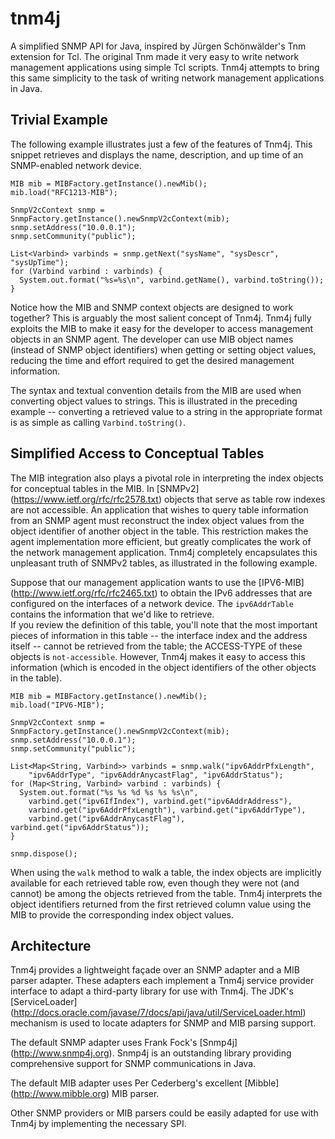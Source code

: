tnm4j
=====

A simplified SNMP API for Java, inspired by Jürgen Schönwälder's Tnm
extension for Tcl.  The original Tnm made it very easy to write network
management applications using simple Tcl scripts.  Tnm4j attempts to
bring this same simplicity to the task of writing network management
applications in Java.

Trivial Example
---------------

The following example illustrates just a few of the features of Tnm4j.  This 
snippet retrieves and displays the name, description, and up time of an 
SNMP-enabled network device.

```
MIB mib = MIBFactory.getInstance().newMib();
mib.load("RFC1213-MIB");

SnmpV2cContext snmp = SnmpFactory.getInstance().newSnmpV2cContext(mib);
snmp.setAddress("10.0.0.1");
snmp.setCommunity("public");

List<Varbind> varbinds = snmp.getNext("sysName", "sysDescr", "sysUpTime");
for (Varbind varbind : varbinds) {
  System.out.format("%s=%s\n", varbind.getName(), varbind.toString());
}
```

Notice how the MIB and SNMP context objects are designed to work together?
This is arguably the most salient concept of Tnm4j.  Tnm4j fully exploits
the MIB to make it easy for the developer to access management objects in
an SNMP agent.  The developer can use MIB object names (instead 
of SNMP object identifiers) when getting or setting object values, reducing
the time and effort required to get the desired management information. 

The syntax and textual convention details from the MIB are used when 
converting object values to strings.  This is illustrated in the preceding
example -- converting a retrieved value to a string in the appropriate 
format is as simple as calling `Varbind.toString()`.


Simplified Access to Conceptual Tables
--------------------------------------

The MIB integration also plays a pivotal role in interpreting the index
objects for conceptual tables in the MIB.  In [SNMPv2] 
(https://www.ietf.org/rfc/rfc2578.txt) objects that serve as table row 
indexes are not accessible.  An application that wishes to query table
information from an SNMP agent must reconstruct the index object values from 
the object identifier of another object in the table.  This restriction makes
the agent implementation more efficient, but greatly complicates the work
of the network management application.  Tnm4j completely encapsulates this 
unpleasant truth of SNMPv2 tables, as illustrated in the following example.  

Suppose that our management application wants to use the [IPV6-MIB] 
(http://www.ietf.org/rfc/rfc2465.txt) to obtain the IPv6 addresses 
that are configured on the interfaces of a network device.  The 
`ipv6AddrTable` contains the information that we'd like to retrieve.  
If you review the definition of this table, you'll note that the most important
pieces of information in this table -- the interface index and the 
address itself -- cannot be retrieved from the table; the ACCESS-TYPE of these
objects is `not-accessible`.  However, Tnm4j makes it easy to access this
information (which is encoded in the object identifiers of the other objects
in the table).

```
MIB mib = MIBFactory.getInstance().newMib();
mib.load("IPV6-MIB");

SnmpV2cContext snmp = SnmpFactory.getInstance().newSnmpV2cContext(mib);
snmp.setAddress("10.0.0.1");
snmp.setCommunity("public");

List<Map<String, Varbind>> varbinds = snmp.walk("ipv6AddrPfxLength", 
    "ipv6AddrType", "ipv6AddrAnycastFlag", "ipv6AddrStatus");
for (Map<String, Varbind> varbind : varbinds) {
  System.out.format("%s %s %d %s %s %s\n", 
    varbind.get("ipv6IfIndex"), varbind.get("ipv6AddrAddress"),
    varbind.get("ipv6AddrPfxLength"), varbind.get("ipv6AddrType"),
    varbind.get("ipv6AddrAnycastFlag"), varbind.get("ipv6AddrStatus"));
}

snmp.dispose();
```

When using the `walk` method to walk a table, the index objects are implicitly
available for each retrieved table row, even though they were not (and cannot)
be among the objects retrieved from the table.  Tnm4j interprets the object
identifiers returned from the first retrieved column value using the MIB to
provide the corresponding index object values.


Architecture
------------
Tnm4j provides a lightweight façade over an SNMP adapter and a MIB parser
adapter.  These adapters each implement a Tnm4j service provider interface to 
adapt a third-party library for use with Tnm4j.  The JDK's [ServiceLoader] 
(http://docs.oracle.com/javase/7/docs/api/java/util/ServiceLoader.html)
mechanism is used to locate adapters for SNMP and MIB parsing support.

The default SNMP adapter uses Frank Fock's [Snmp4j] (http://www.snmp4j.org).
Snmp4j is an outstanding library providing comprehensive support for SNMP
communications in Java.

The default MIB adapter uses Per Cederberg's excellent [Mibble] 
(http://www.mibble.org) MIB parser.

Other SNMP providers or MIB parsers could be easily adapted for use with
Tnm4j by implementing the necessary SPI.


